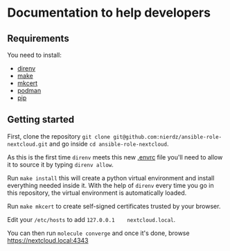 # Documentation to help developers

## Requirements

You need to install:
- [direnv](https://github.com/direnv/direnv)
- [make](https://github.com/mirror/make)
- [mkcert](https://github.com/FiloSottile/mkcert)
- [podman](https://github.com/containers/podman)
- [pip](https://github.com/pypa/pip)

## Getting started

First, clone the repository `git clone git@github.com:nierdz/ansible-role-nextcloud.git` and go inside `cd ansible-role-nextcloud`.

As this is the first time `direnv` meets this new [.envrc](../.envrc) file you'll need to allow it to source it by typing `direnv allow`.

Run `make install` this will create a python virtual environment and install everything needed inside it. With the help of `direnv` every time you go in this repository, the virtual environment is automatically loaded.

Run `make mkcert` to create self-signed certificates trusted by your browser.

Edit your `/etc/hosts` to add `127.0.0.1	nextcloud.local`.

You can then run `molecule converge` and once it's done, browse https://nextcloud.local:4343
